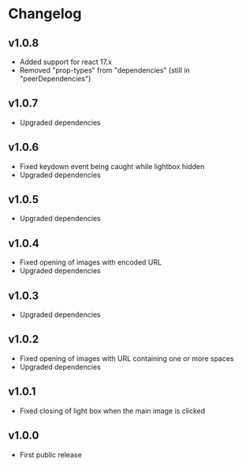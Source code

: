 # Changelog

## v1.0.8

- Added support for react 17.x
- Removed "prop-types" from "dependencies" (still in "peerDependencies")

## v1.0.7

- Upgraded dependencies

## v1.0.6

- Fixed keydown event being caught while lightbox hidden
- Upgraded dependencies

## v1.0.5

- Upgraded dependencies

## v1.0.4

- Fixed opening of images with encoded URL
- Upgraded dependencies

## v1.0.3

- Upgraded dependencies

## v1.0.2

- Fixed opening of images with URL containing one or more spaces
- Upgraded dependencies

## v1.0.1

- Fixed closing of light box when the main image is clicked

## v1.0.0

- First public release
